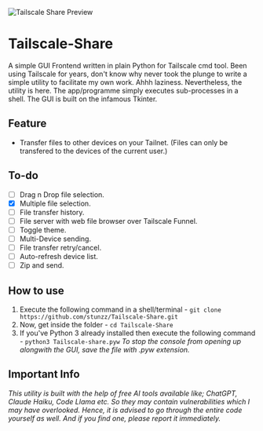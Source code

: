 ![Tailscale Share Preview](https://i.ibb.co/TPBpn7r/imresizer-1730742644470.png)
# Tailscale-Share
A simple GUI Frontend written in plain Python for Tailscale cmd tool. Been using Tailscale for years, don't know why never took the plunge to write a simple utility to facilitate my own work. Ahhh laziness. Nevertheless, the utility is here. The app/programme simply executes sub-processes in a shell. The GUI is built on the infamous Tkinter. 

## Feature
- Transfer files to other devices on your Tailnet. (Files can only be transfered to the devices of the current user.)
## To-do
- [ ] Drag n Drop file selection.
- [x] Multiple file selection.
- [ ] File transfer history.
- [ ] File server with web file browser over Tailscale Funnel.
- [ ] Toggle theme.
- [ ] Multi-Device sending.
- [ ] File transfer retry/cancel.
- [ ] Auto-refresh device list.
- [ ] Zip and send.
## How to use
1. Execute the following command in a shell/terminal - `git clone https://github.com/stunzz/Tailscale-Share.git`
2. Now, get inside the folder - `cd Tailscale-Share`
3. If you've Python 3 already installed then execute the following command - `python3 Tailscale-share.pyw`
*To stop the console from opening up alongwith the GUI, save the file with .pyw extension.*
## Important Info
_This utility is built with the help of free AI tools available like; ChatGPT, Claude Haiku, Code Llama etc. So they may contain vulnerabilities which I may have overlooked. Hence, it is advised to go through the entire code yourself as well. And if you find one, please report it immediately._

